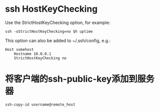 # ssh HostKeyChecking
Use the StrictHostKeyChecking option, for example:

    ssh -oStrictHostKeyChecking=no $h uptime
    

This option can also be added to ~/.ssh/config, e.g.:

    Host somehost
        Hostname 10.0.0.1
        StrictHostKeyChecking no

# 将客户端的ssh-public-key添加到服务器

`ssh-copy-id username@remote_host`

